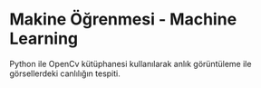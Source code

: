# Makine Öğrenmesi - Machine Learning

Python ile OpenCv kütüphanesi kullanılarak anlık görüntüleme ile görsellerdeki canlılığın tespiti. 
